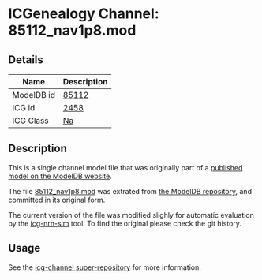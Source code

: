 # ICGenealogy Channel: 85112\_nav1p8.mod

## Details

Name | Description
---- | -----------
ModelDB id | [85112](http://senselab.med.yale.edu/ModelDB/ShowModel.cshtml?model=85112)
ICG id | [2458](http://icg.neurotheory.ox.ac.uk/channels/2/2458)
ICG Class | [Na](http://icg.neurotheory.ox.ac.uk/channels/2)

## Description

This is a single channel model file that was originally part of a [published model on the ModelDB website](http://senselab.med.yale.edu/ModelDB/ShowModel.cshtml?model=85112).


The file [85112\_nav1p8.mod](85112_nav1p8.mod) was extrated from [the ModelDB repository](http://senselab.med.yale.edu/ModelDB/ShowModel.cshtml?model=85112), and committed in its original form.

The current version of the file was modified slighly for automatic evaluation by the [icg-nrn-sim](https://github.com/icgenealogy/icg-nrn-sim) tool. To find the original please check the git history.


## Usage

See the [icg-channel super-repository](https://github.com/icgenealogy/icg-channels) for more information.